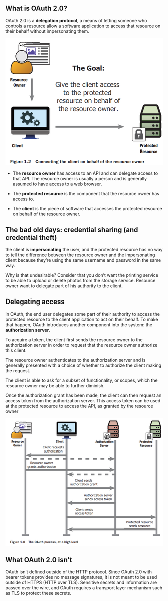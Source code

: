 ## What is OAuth 2.0?

OAuth 2.0 is a **delegation protocol**, a means of letting someone who controls a resource allow a software application to access that resource on their behalf without impersonating them.

<img src="https://github.com/KiraDiShira/OAuth2/blob/master/FirstSteps/Images/fs1.PNG" />

* The **resource owner** has access to an API and can delegate access to that API. The resource owner is usually a person and is generally assumed to have access to a web browser.

* The **protected resource** is the component that the resource owner has access to.

* The **client** is the piece of software that accesses the protected resource on behalf of the resource owner.

## The bad old days: credential sharing (and credential theft)

the client is **impersonating** the user, and the protected resource has no way to tell the difference between the resource owner and the impersonating client because they’re using the same username and password in the same way.

Why is that undesirable? Consider that you don’t want the printing service to be able to upload or delete photos from the storage service. Resource owner want to delegate part of his authority to the client.

## Delegating access

in OAuth, the end user delegates some part of their authority to access the protected resource to the client application to act on their behalf. To make that happen, OAuth introduces another component into the system: the **authorization server**.

To acquire a token, the client first sends the resource owner to the authorization server in order to request that the resource owner authorize this client. 

The resource owner authenticates to the authorization server and is generally presented with a choice of whether to authorize the client making the request. 

The client is able to ask for a subset of functionality, or scopes, which the resource owner may be able to further diminish. 

Once the authorization grant has been made, the client can then request an access token from the authorization server. This access token can be used at the protected resource to access the API, as granted by the resource owner

<img src="https://github.com/KiraDiShira/OAuth2/blob/master/FirstSteps/Images/fs2.PNG" />

## What OAuth 2.0 isn’t

OAuth isn’t defined outside of the HTTP protocol. Since OAuth 2.0 with bearer tokens provides no message signatures, it is not meant to be used outside of HTTPS (HTTP over TLS). Sensitive secrets and information are passed over the wire, and OAuth requires a transport layer mechanism such as TLS to protect these secrets.

